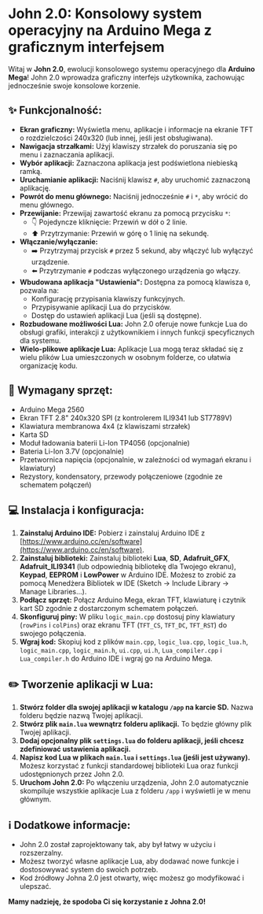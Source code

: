 # John 2.0: Konsolowy system operacyjny na Arduino Mega z graficznym interfejsem

Witaj w **John 2.0**, ewolucji konsolowego systemu operacyjnego dla **Arduino Mega**! John 2.0 wprowadza graficzny interfejs użytkownika, zachowując jednocześnie swoje konsolowe korzenie.

## :sparkles:  Funkcjonalność:

* **Ekran graficzny:** Wyświetla menu, aplikacje i informacje na ekranie TFT o rozdzielczości 240x320 (lub innej, jeśli jest obsługiwana).
* **Nawigacja strzałkami:**  Użyj klawiszy strzałek do poruszania się po menu i zaznaczania aplikacji. 
* **Wybór aplikacji:**  Zaznaczona aplikacja jest podświetlona niebieską ramką.
* **Uruchamianie aplikacji:** Naciśnij klawisz `#`, aby uruchomić zaznaczoną aplikację.
* **Powrót do menu głównego:** Naciśnij jednocześnie `#` i `*`, aby wrócić do menu głównego.
* **Przewijanie:** Przewijaj zawartość ekranu za pomocą przycisku `*`:
    * :point_down:  Pojedyncze kliknięcie: Przewiń w dół o 2 linie.
    * :arrow_up: Przytrzymanie: Przewiń w górę o 1 linię na sekundę.
* **Włączanie/wyłączanie:** 
    * :arrow_right: Przytrzymaj przycisk `#` przez 5 sekund, aby włączyć lub wyłączyć urządzenie.
    * :arrow_left: Przytrzymanie `#` podczas wyłączonego urządzenia go włączy.
* **Wbudowana aplikacja "Ustawienia":** Dostępna za pomocą klawisza `0`, pozwala na:
    * Konfigurację przypisania klawiszy funkcyjnych.
    * Przypisywanie aplikacji Lua do przycisków.
    * Dostęp do ustawień aplikacji Lua (jeśli są dostępne).
* **Rozbudowane możliwości Lua:** John 2.0 oferuje nowe funkcje Lua do obsługi grafiki, interakcji z użytkownikiem i innych funkcji specyficznych dla systemu.
* **Wielo-plikowe aplikacje Lua:** Aplikacje Lua mogą teraz składać się z wielu plików Lua umieszczonych w osobnym folderze, co ułatwia organizację kodu.

## :electric_plug: Wymagany sprzęt:

* Arduino Mega 2560
* Ekran TFT 2.8" 240x320 SPI (z kontrolerem ILI9341 lub ST7789V)
* Klawiatura membranowa 4x4 (z klawiszami strzałek)
* Karta SD
* Moduł ładowania baterii Li-Ion TP4056 (opcjonalnie)
* Bateria Li-Ion 3.7V (opcjonalnie)
* Przetwornica napięcia (opcjonalnie, w zależności od wymagań ekranu i klawiatury)
* Rezystory, kondensatory, przewody połączeniowe (zgodnie ze schematem połączeń)

## :computer: Instalacja i konfiguracja:

1. **Zainstaluj Arduino IDE:**  Pobierz i zainstaluj Arduino IDE z [https://www.arduino.cc/en/software](https://www.arduino.cc/en/software).
2. **Zainstaluj biblioteki:**  Zainstaluj biblioteki **Lua**, **SD**, **Adafruit_GFX**, **Adafruit_ILI9341** (lub odpowiednią bibliotekę dla Twojego ekranu), **Keypad**, **EEPROM** i **LowPower** w Arduino IDE. Możesz to zrobić za pomocą Menedżera Bibliotek w IDE (Sketch -> Include Library -> Manage Libraries...).
3. **Podłącz sprzęt:** Połącz Arduino Mega, ekran TFT, klawiaturę i czytnik kart SD zgodnie z dostarczonym schematem połączeń.
4. **Skonfiguruj piny:** W pliku `logic_main.cpp` dostosuj piny klawiatury (`rowPins` i `colPins`) oraz ekranu TFT (`TFT_CS`, `TFT_DC`, `TFT_RST`) do swojego połączenia.
5. **Wgraj kod:** Skopiuj kod z plików `main.cpp`, `logic_lua.cpp`, `logic_lua.h`, `logic_main.cpp`, `logic_main.h`, `ui.cpp`, `ui.h`, `Lua_compiler.cpp` i `Lua_compiler.h` do Arduino IDE i wgraj go na Arduino Mega.

## :pencil2: Tworzenie aplikacji w Lua:

1. **Stwórz folder dla swojej aplikacji w katalogu `/app` na karcie SD.**  Nazwa folderu będzie nazwą Twojej aplikacji.
2. **Stwórz plik `main.lua` wewnątrz folderu aplikacji.**  To będzie główny plik Twojej aplikacji.
3. **Dodaj opcjonalny plik `settings.lua` do folderu aplikacji, jeśli chcesz zdefiniować ustawienia aplikacji.**
4. **Napisz kod Lua w plikach `main.lua` i `settings.lua` (jeśli jest używany).**  Możesz korzystać z funkcji standardowej biblioteki Lua oraz funkcji udostępnionych przez John 2.0.
5. **Uruchom John 2.0:**  Po włączeniu urządzenia, John 2.0 automatycznie skompiluje wszystkie aplikacje Lua z folderu `/app` i wyświetli je w menu głównym.

## :information_source: Dodatkowe informacje:

* John 2.0 został zaprojektowany tak, aby był łatwy w użyciu i rozszerzalny.
* Możesz tworzyć własne aplikacje Lua, aby dodawać nowe funkcje i dostosowywać system do swoich potrzeb.
* Kod źródłowy Johna 2.0 jest otwarty, więc możesz go modyfikować i ulepszać.

**Mamy nadzieję, że spodoba Ci się korzystanie z Johna 2.0!**
